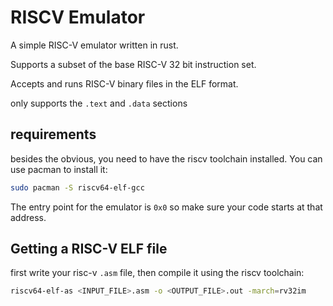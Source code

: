 # RISCV Emulator

A simple RISC-V emulator written in rust.

Supports a subset of the base RISC-V 32 bit instruction set.

Accepts and runs RISC-V binary files in the ELF format.

only supports the `.text` and `.data` sections

## requirements

besides the obvious, you need to have the riscv toolchain installed. You can use pacman to install it:

```bash
sudo pacman -S riscv64-elf-gcc
```

The entry point for the emulator is `0x0` so make sure your code starts at that address.

## Getting a RISC-V ELF file

first write your risc-v `.asm` file, then compile it using the riscv toolchain:

```bash
riscv64-elf-as <INPUT_FILE>.asm -o <OUTPUT_FILE>.out -march=rv32im
```
